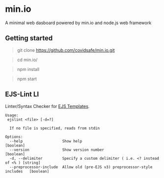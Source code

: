 # min.io
A minimal web dasboard powered by min.io and node.js web framework

## Getting started
  > git clone https://github.com/covidsafe/min.io.git
    
  > cd min.io/
  
  > npm install
  
  > npm start


## EJS-Lint LI

Linter/Syntax Checker for [EJS Templates](https://github.com/mde/ejs).

```
Usage:
 ejslint <file> [-d=?]

  If no file is specified, reads from stdin

Options:
  --help                  Show help                                            [boolean]
  --version               Show version number                                  [boolean]
  -d, --delimiter         Specify a custom delimiter ( i.e. <? instead of <% ) [string]
  --preprocessor-include  Allow old (pre-EJS v3) preprocessor-style includes   [boolean]
```